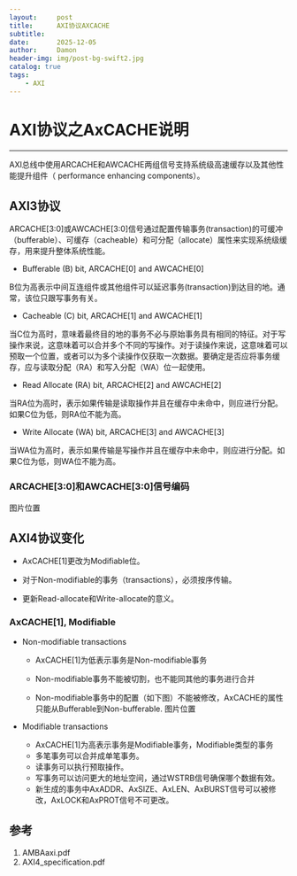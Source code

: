 ```yaml
---
layout:     post
title:      AXI协议AXCACHE
subtitle:   
date:       2025-12-05
author:     Damon
header-img: img/post-bg-swift2.jpg
catalog: true
tags:
    - AXI
---
```


# AXI协议之AxCACHE说明

------

AXI总线中使用ARCACHE和AWCACHE两组信号支持系统级高速缓存以及其他性能提升组件（ performance enhancing components）。

## AXI3协议

ARCACHE[3:0]或AWCACHE[3:0]信号通过配置传输事务(transaction)的可缓冲（bufferable）、可缓存（cacheable）和可分配（allocate）属性来实现系统级缓存，用来提升整体系统性能。

- Bufferable (B) bit, ARCACHE[0] and AWCACHE[0]

B位为高表示中间互连组件或其他组件可以延迟事务(transaction)到达目的地。通常，该位只跟写事务有关。

- Cacheable (C) bit, ARCACHE[1] and AWCACHE[1]

当C位为高时，意味着最终目的地的事务不必与原始事务具有相同的特征。对于写操作来说，这意味着可以合并多个不同的写操作。对于读操作来说，这意味着可以预取一个位置，或者可以为多个读操作仅获取一次数据。要确定是否应将事务缓存，应与读取分配（RA）和写入分配（WA）位一起使用。

- Read Allocate (RA) bit, ARCACHE[2] and AWCACHE[2]

当RA位为高时，表示如果传输是读取操作并且在缓存中未命中，则应进行分配。如果C位为低，则RA位不能为高。 

- Write Allocate (WA) bit, ARCACHE[3] and AWCACHE[3]

当WA位为高时，表示如果传输是写操作并且在缓存中未命中，则应进行分配。如果C位为低，则WA位不能为高。

### ARCACHE[3:0]和AWCACHE[3:0]信号编码

图片位置

## AXI4协议变化

- AxCACHE[1]更改为Modifiable位。

- 对于Non-modifiable的事务（transactions），必须按序传输。

- 更新Read-allocate和Write-allocate的意义。

### AxCACHE[1], Modifiable

- Non-modifiable transactions
  
  - AxCACHE[1]为低表示事务是Non-modifiable事务
  
  - Non-modifiable事务不能被切割，也不能同其他的事务进行合并
  
  - Non-modifiable事务中的配置（如下图）不能被修改，AxCACHE的属性只能从Bufferable到Non-bufferable.
    图片位置

- Modifiable transactions
  
  - AxCACHE[1]为高表示事务是Modifiable事务，Modifiable类型的事务
  - 多笔事务可以合并成单笔事务。
  - 读事务可以执行预取操作。
  - 写事务可以访问更大的地址空间，通过WSTRB信号确保哪个数据有效。
  - 新生成的事务中AxADDR、AxSIZE、AxLEN、AxBURST信号可以被修改，AxLOCK和AxPROT信号不可更改。

## 参考

1. AMBAaxi.pdf
2. AXI4_specification.pdf
